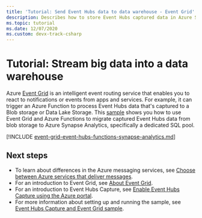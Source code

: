 ```yaml
---
title: 'Tutorial: Send Event Hubs data to data warehouse - Event Grid'
description: Describes how to store Event Hubs captured data in Azure Synapse Analytics via Azure Functions and Event Grid triggers. 
ms.topic: tutorial
ms.date: 12/07/2020
ms.custom: devx-track-csharp
---
```


# Tutorial: Stream big data into a data warehouse
Azure [Event Grid](overview.md) is an intelligent event routing service that enables you to react to notifications or events from apps and services. For example, it can trigger an Azure Function to process Event Hubs data that's captured to a Blob storage or Data Lake Storage. This [sample](https://github.com/Azure/azure-event-hubs/tree/master/samples/e2e/EventHubsCaptureEventGridDemo) shows you how to use Event Grid and Azure Functions to migrate captured Event Hubs data from blob storage to Azure Synapse Analytics, specifically a dedicated SQL pool.

[!INCLUDE [event-grid-event-hubs-functions-synapse-analytics.md](./includes/event-grid-event-hubs-functions-synapse-analytics.md)]

## Next steps

* To learn about differences in the Azure messaging services, see [Choose between Azure services that deliver messages](compare-messaging-services.md).
* For an introduction to Event Grid, see [About Event Grid](overview.md).
* For an introduction to Event Hubs Capture, see [Enable Event Hubs Capture using the Azure portal](../event-hubs/event-hubs-capture-enable-through-portal.md).
* For more information about setting up and running the sample, see [Event Hubs Capture and Event Grid sample](https://github.com/Azure/azure-event-hubs/tree/master/samples/e2e/EventHubsCaptureEventGridDemo).
